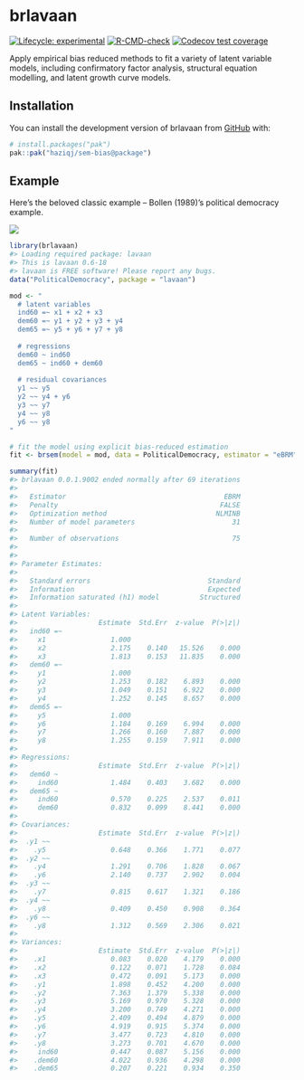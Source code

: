 
<!-- README.md is generated from README.Rmd. Please edit that file -->

# brlavaan

<!-- badges: start -->

[![Lifecycle:
experimental](https://img.shields.io/badge/lifecycle-experimental-orange.svg)](https://lifecycle.r-lib.org/articles/stages.html#experimental)
[![R-CMD-check](https://github.com/haziqj/sem-bias/actions/workflows/R-CMD-check.yaml/badge.svg)](https://github.com/haziqj/sem-bias/actions/workflows/R-CMD-check.yaml)
[![Codecov test
coverage](https://codecov.io/gh/haziqj/sem-bias/graph/badge.svg)](https://app.codecov.io/gh/haziqj/sem-bias)
<!-- badges: end -->

Apply empirical bias reduced methods to fit a variety of latent variable
models, including confirmatory factor analysis, structural equation
modelling, and latent growth curve models.

## Installation

You can install the development version of brlavaan from
[GitHub](https://github.com/) with:

``` r
# install.packages("pak")
pak::pak("haziqj/sem-bias@package")
```

## Example

Here’s the beloved classic example – Bollen (1989)’s political democracy
example.

![](https://lavaan.ugent.be/figures/sem.png)

``` r
library(brlavaan)
#> Loading required package: lavaan
#> This is lavaan 0.6-18
#> lavaan is FREE software! Please report any bugs.
data("PoliticalDemocracy", package = "lavaan")

mod <- "
  # latent variables 
  ind60 =~ x1 + x2 + x3 
  dem60 =~ y1 + y2 + y3 + y4 
  dem65 =~ y5 + y6 + y7 + y8 
   
  # regressions
  dem60 ~ ind60 
  dem65 ~ ind60 + dem60 
  
  # residual covariances 
  y1 ~~ y5
  y2 ~~ y4 + y6 
  y3 ~~ y7 
  y4 ~~ y8
  y6 ~~ y8
"

# fit the model using explicit bias-reduced estimation
fit <- brsem(model = mod, data = PoliticalDemocracy, estimator = "eBRM") 

summary(fit)
#> brlavaan 0.0.1.9002 ended normally after 69 iterations
#> 
#>   Estimator                                       EBRM
#>   Penalty                                        FALSE
#>   Optimization method                           NLMINB
#>   Number of model parameters                        31
#> 
#>   Number of observations                            75
#> 
#> 
#> Parameter Estimates:
#> 
#>   Standard errors                             Standard
#>   Information                                 Expected
#>   Information saturated (h1) model          Structured
#> 
#> Latent Variables:
#>                    Estimate  Std.Err  z-value  P(>|z|)
#>   ind60 =~                                            
#>     x1                1.000                           
#>     x2                2.175    0.140   15.526    0.000
#>     x3                1.813    0.153   11.835    0.000
#>   dem60 =~                                            
#>     y1                1.000                           
#>     y2                1.253    0.182    6.893    0.000
#>     y3                1.049    0.151    6.922    0.000
#>     y4                1.252    0.145    8.657    0.000
#>   dem65 =~                                            
#>     y5                1.000                           
#>     y6                1.184    0.169    6.994    0.000
#>     y7                1.266    0.160    7.887    0.000
#>     y8                1.255    0.159    7.911    0.000
#> 
#> Regressions:
#>                    Estimate  Std.Err  z-value  P(>|z|)
#>   dem60 ~                                             
#>     ind60             1.484    0.403    3.682    0.000
#>   dem65 ~                                             
#>     ind60             0.570    0.225    2.537    0.011
#>     dem60             0.832    0.099    8.441    0.000
#> 
#> Covariances:
#>                    Estimate  Std.Err  z-value  P(>|z|)
#>  .y1 ~~                                               
#>    .y5                0.648    0.366    1.771    0.077
#>  .y2 ~~                                               
#>    .y4                1.291    0.706    1.828    0.067
#>    .y6                2.140    0.737    2.902    0.004
#>  .y3 ~~                                               
#>    .y7                0.815    0.617    1.321    0.186
#>  .y4 ~~                                               
#>    .y8                0.409    0.450    0.908    0.364
#>  .y6 ~~                                               
#>    .y8                1.312    0.569    2.306    0.021
#> 
#> Variances:
#>                    Estimate  Std.Err  z-value  P(>|z|)
#>    .x1                0.083    0.020    4.179    0.000
#>    .x2                0.122    0.071    1.728    0.084
#>    .x3                0.472    0.091    5.173    0.000
#>    .y1                1.898    0.452    4.200    0.000
#>    .y2                7.363    1.379    5.338    0.000
#>    .y3                5.169    0.970    5.328    0.000
#>    .y4                3.200    0.749    4.271    0.000
#>    .y5                2.409    0.494    4.879    0.000
#>    .y6                4.919    0.915    5.374    0.000
#>    .y7                3.477    0.723    4.810    0.000
#>    .y8                3.273    0.701    4.670    0.000
#>     ind60             0.447    0.087    5.156    0.000
#>    .dem60             4.022    0.936    4.298    0.000
#>    .dem65             0.207    0.221    0.934    0.350
```
